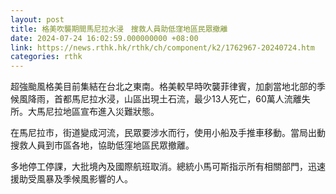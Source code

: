```yaml
---
layout: post
title: 格美吹襲期間馬尼拉水浸　搜救人員助低窪地區民眾撤離
date: 2024-07-24 16:02:59.000000000 +08:00
link: https://news.rthk.hk/rthk/ch/component/k2/1762967-20240724.htm
categories: rthk
---
```


超強颱風格美目前集結在台北之東南。格美較早時吹襲菲律賓，加劇當地北部的季候風降雨，首都馬尼拉水浸，山區出現土石流，最少13人死亡，60萬人流離失所。大馬尼拉地區宣布進入災難狀態。

在馬尼拉市，街道變成河流，民眾要涉水而行，使用小船及手推車移動。當局出動搜救人員到市區各地，協助低窪地區民眾撤離。

多地停工停課，大批境內及國際航班取消。總統小馬可斯指示所有相關部門，迅速援助受風暴及季候風影響的人。
